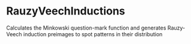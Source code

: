 # RauzyVeechInductions
Calculates the Minkowski question-mark function and generates Rauzy-Veech induction preimages to spot patterns in their distribution
